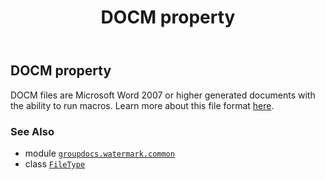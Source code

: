 ﻿---
title: DOCM property
second_title: GroupDocs.Watermark for Python via .NET API References
description: 
type: docs
url: /python-net/groupdocs.watermark.common/filetype/docm/
is_root: false
weight: 80
---

## DOCM property


DOCM files are Microsoft Word 2007 or higher generated documents with the ability to run macros.
Learn more about this file format [here](https://wiki.fileformat.com/word-processing/docm/).

### See Also
* module [`groupdocs.watermark.common`](../../)
* class [`FileType`](/watermark/python-net/groupdocs.watermark.common/filetype)
